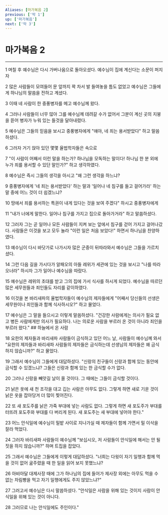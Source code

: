 ```yaml
---
Aliases: [마가복음 2]
previous: ['막 1']
up: ['마가복음']
next: ['막 3']
---
```

# 마가복음 2

***


1 며칠 후 예수님은 다시 가버나움으로 돌아오셨다. 예수님이 집에 계신다는 소문이 퍼지자 

2 많은 사람들이 모여들어 문 앞까지 꽉 차서 발 들여놓을 틈도 없었고 예수님은 그들에게 하나님의 말씀을 전하고 계셨다. 

3 이때 네 사람이 한 중풍병자를 메고 예수님께 왔다. 

4 그러나 사람들이 너무 많아 그를 예수님께 데려갈 수가 없어서 그분이 계신 곳의 지붕을 뜯어 병자가 누워 있는 들것을 달아내렸다. 

5 예수님은 그들의 믿음을 보시고 중풍병자에게 "얘야, 네 죄는 용서받았다" 하고 말씀하셨다. 

6 그러자 거기 앉아 있던 몇몇 율법학자들은 속으로 

7 "이 사람이 어째서 이런 말을 하는가? 하나님을 모독하는 말이다! 하나님 한 분 외에 누가 죄를 용서할 수 있단 말인가?" 하고 생각하였다. 

8 예수님은 즉시 그들의 생각을 아시고 "왜 그런 생각을 하느냐? 

9 중풍병자에게 '네 죄는 용서받았다' 하는 말과 '일어나 네 침구를 들고 걸어가라' 하는 말 중에 어느 것이 더 쉽겠느냐? 

10 땅에서 죄를 용서하는 특권이 내게 있다는 것을 보여 주겠다" 하시고 중풍병자에게 

11 "내가 너에게 말한다. 일어나 침구를 가지고 집으로 돌아가거라" 하고 말씀하셨다. 

12 그러자 그는 곧 일어나 모든 사람들이 지켜 보는 앞에서 침구를 걷어 가지고 걸어나갔다. 사람들은 이것을 보고 모두 놀라 "이런 일은 처음 보았다!" 하면서 하나님을 찬양하였다. 

13 예수님이 다시 바닷가로 나가시자 많은 군중이 뒤따라와서 예수님은 그들을 가르치셨다. 

14 그런 다음 길을 가시다가 알패오의 아들 레위가 세관에 있는 것을 보시고 "나를 따라오너라" 하시자 그가 일어나 예수님을 따랐다. 

15 예수님은 레위의 초대를 받고 그의 집에 가서 식사를 하시게 되었다. 예수님을 따르던 많은 세무원들과 죄인들도 자리를 같이하였다. 

16 이것을 본 바리새파의 율법학자들이 예수님의 제자들에게 "어째서 당신들의 선생은 세무원이나 죄인들과 함께 식사하시오?" 하고 물었다. 

17 예수님은 그 말을 들으시고 이렇게 말씀하셨다. "건강한 사람에게는 의사가 필요 없고 병든 사람에게만 의사가 필요하다. 나는 의로운 사람을 부르러 온 것이 아니라 죄인을 부르러 왔다." ## 하늘에서 온 사람 

18 요한의 제자들과 바리새파 사람들이 금식하고 있던 어느 날, 사람들이 예수님께 와서 "요한의 제자들과 바리새파 사람들의 제자들은 금식하는데 선생님의 제자들은 왜 금식하지 않습니까?" 하고 물었다. 

19 그래서 예수님이 그들에게 대답하셨다. "신랑의 친구들이 신랑과 함께 있는 동안에 금식할 수 있겠느냐? 그들은 신랑과 함께 있는 한 금식할 수가 없다. 

20 그러나 신랑을 빼앗길 날이 올 것이다. 그 때에는 그들이 금식할 것이다. 

21 낡은 옷에 새 천 조각을 대고 깁는 사람은 아무도 없다. 그렇게 하면 새로 기운 것이 낡은 옷을 잡아당겨 더 많이 찢어진다. 

22 또 새 포도주를 낡은 가죽 부대에 넣는 사람도 없다. 그렇게 하면 새 포도주가 부대를 터뜨려 포도주와 부대를 다 버리게 된다. 새 포도주는 새 부대에 넣어야 한다." 

23 어느 안식일에 예수님이 밀밭 사이로 지나가실 때 제자들이 함께 가면서 밀 이삭을 잘라 먹었다. 

24 그러자 바리새파 사람들이 예수님께 "보십시오, 저 사람들이 안식일에 해서는 안 될 짓을 하지 않습니까?" 하며 트집을 잡았다. 

25 그래서 예수님은 그들에게 이렇게 대답하셨다. "너희는 다윗이 자기 일행과 함께 먹을 것이 없어 굶주렸을 때 한 일을 읽어 보지 못했느냐? 

26 아비아달 대제사장 때에 그가 하나님의 집에 들어가 제사장 외에는 아무도 먹을 수 없는 차림빵을 먹고 자기 일행에게도 주지 않았느냐?" 

27 그러고서 예수님은 다시 말씀하셨다. "안식일은 사람을 위해 있는 것이지 사람이 안식일을 위해 있는 것이 아니다. 

28 그러므로 나는 안식일에도 주인이다."
